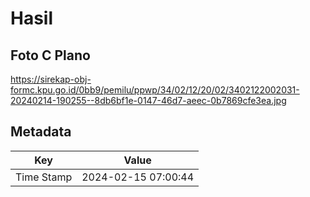 # Hasil

## Foto C Plano

https://sirekap-obj-formc.kpu.go.id/0bb9/pemilu/ppwp/34/02/12/20/02/3402122002031-20240214-190255--8db6bf1e-0147-46d7-aeec-0b7869cfe3ea.jpg


## Metadata

| Key        | Value               |
| ---------- | ------------------- |
| Time Stamp | 2024-02-15 07:00:44 |



